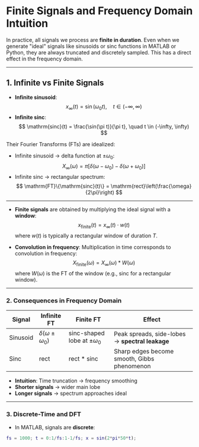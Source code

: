 # Finite Signals and Frequency Domain Intuition

In practice, all signals we process are **finite in duration**. Even when we generate "ideal" signals like sinusoids or sinc functions in MATLAB or Python, they are always truncated and discretely sampled. This has a direct effect in the frequency domain.

---

## 1. Infinite vs Finite Signals

- **Infinite sinusoid**: 
$$
x_\infty(t) = \sin(\omega_0 t), \quad t \in (-\infty, \infty)
$$
- **Infinite sinc**: 
$$
\mathrm{sinc}(t) = \frac{\sin(\pi t)}{\pi t}, \quad t \in (-\infty, \infty)
$$

Their Fourier Transforms (FTs) are idealized:

- Infinite sinusoid → delta function at $\pm \omega_0$:
$$
X_\infty(\omega) = \pi \left[\delta(\omega - \omega_0) - \delta(\omega + \omega_0)\right]
$$
- Infinite sinc → rectangular spectrum:
$$
\mathrm{FT}\{\mathrm{sinc}(t)\} = \mathrm{rect}\left(\frac{\omega}{2\pi}\right)
$$

---

- **Finite signals** are obtained by multiplying the ideal signal with a **window**:
$$
x_\text{finite}(t) = x_\infty(t) \cdot w(t)
$$
where $w(t)$ is typically a rectangular window of duration $T$.

- **Convolution in frequency**: Multiplication in time corresponds to convolution in frequency:
$$
X_\text{finite}(\omega) = X_\infty(\omega) * W(\omega)
$$
where $W(\omega)$ is the FT of the window (e.g., $\mathrm{sinc}$ for a rectangular window).

---

### 2. Consequences in Frequency Domain

| Signal | Infinite FT | Finite FT | Effect |
|--------|------------|-----------|-------|
| Sinusoid | $\delta(\omega\pm \omega_0)$ | sinc-shaped lobe at $\pm \omega_0$ | Peak spreads, side-lobes → **spectral leakage** |
| Sinc | rect | rect * sinc | Sharp edges become smooth, Gibbs phenomenon |

- **Intuition**: Time truncation → frequency smoothing  
- **Shorter signals** → wider main lobe  
- **Longer signals** → spectrum approaches ideal

---

### 3. Discrete-Time and DFT

- In MATLAB, signals are **discrete**:
```matlab
fs = 1000; t = 0:1/fs:1-1/fs; x = sin(2*pi*50*t);
